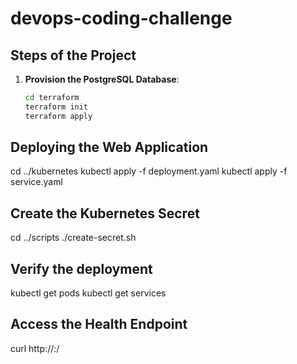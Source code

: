 # devops-coding-challenge
## Steps of the Project
1. **Provision the PostgreSQL Database**:
   ```bash
   cd terraform
   terraform init
   terraform apply

## Deploying the Web Application
cd ../kubernetes
kubectl apply -f deployment.yaml
kubectl apply -f service.yaml

## Create the Kubernetes Secret
cd ../scripts
./create-secret.sh

## Verify the deployment
kubectl get pods
kubectl get services

## Access the Health Endpoint
curl http://<Minikube-IP>:<NodePort>/
